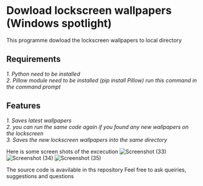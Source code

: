 # Dowload lockscreen wallpapers (Windows spotlight)


This programme dowload the lockscreen wallpapers to local directory 

## Requirements
_1. Python need to be installed_   
_2. Pillow module need to be installed (pip install Pillow) run this command in the command prompt_   

## Features
_1. Saves latest wallpapers_     
_2. you can run the same code again if you found any new wallpapers on the lockscreen_     
_3. Saves the new lockscreen wallpapers into the same directory_    


Here is some screen shots of the excecution 
![Screenshot (33)](https://github.com/durgaganeshthota/Dowload_windows_soptlight_lockscreen_wallpapers/assets/101440954/f428a2fa-8713-40e6-a349-3e5e98420772)
![Screenshot (34)](https://github.com/durgaganeshthota/Dowload_windows_soptlight_lockscreen_wallpapers/assets/101440954/19010335-6c2b-4c86-9b6e-70d00e5e96c2)
![Screenshot (35)](https://github.com/durgaganeshthota/Dowload_windows_soptlight_lockscreen_wallpapers/assets/101440954/3f8848b7-3b88-43df-8d72-964be8976d03)

The source code is avavilable in ths repository 
Feel free to ask queiries, suggestions and questions 
